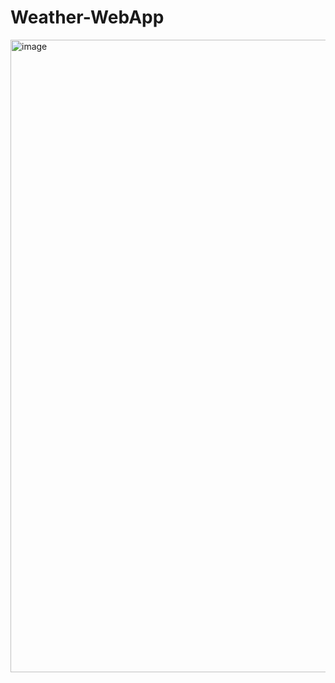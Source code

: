 # Weather-WebApp

<img width="1910" height="1012" alt="image" src="https://github.com/user-attachments/assets/c075cf10-6dac-4508-8ff2-4d598fbb09ac" />
